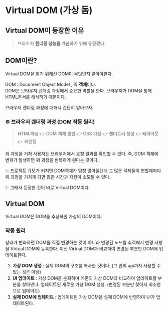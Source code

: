 # Virtual DOM (가상 돔)

## Virtual DOM이 등장한 이유
> 브라우저 **렌더링 성능을 개선**하기 위해 등장했다.

## DOM이란?
Virtual DOM을 알기 위해선 DOM이 무엇인지 알아야한다. <br />

DOM : Document Object Model , 즉 **객체**이다. <br />
DOM은 브라우저 렌더링 과정에서 중요한 역할을 한다. 브라우저가 DOM을 통해 HTML문서를 해석하기 때문이다. 

브라우저 렌더링 과정에 대해서 간단히 알아보자.<br />
### ⚙️ 브라우저 렌더링 과정 (DOM 작동 원리)

>HTML파싱 👉 DOM 객체 생성  👉 CSS 파싱 👉 렌더트리 생성 👉 레이아웃 👉 페인팅


위 과정을 거쳐 사용자는 브라우저에서 요청 결과를 확인할 수 있다. 즉, DOM 객체에 변화가 발생하면 위 과정을 반복하게 된다는 것이다.

💥 프로젝트 규모가 커지면 DOM객체가 엄청 많아질텐데 그 많은 객체들이 변할때마다 위 과정을 거치게 되면 많은 시간과 자원이 소모될 수 있다.<br />

✨ 그래서 등장한 것이 바로 Virtual DOM이다.


## Virtual DOM
Virtual DOM은 DOM을 추상화한 가상의 DOM이다. <br />

### 작동 원리

상태가 변화하면 DOM을 직접 변경하는 것이 아니라 변경된 노드를 추적해서 변경 사항을 Virtual DOM에 등록한다. 이전 Virtual DOM과 비교하여 변경된 부분만 DOM에 업데이트한다.

1. **가상 DOM 생성** : 실제 DOM의 구조를 복사한 것이다. (그 안의 api까지 사용할 수 있는 것은 아님)
2. **UI 업데이트** : 가상 DOM을 순회하며 기존의 가상 DOM과 비교하여 업데이트할 부분을 찾아낸다. 업데이트된 새로운 가상 DOM 생성.
(변경된 부분만 찾아서 최소한으로 업데이트)
3. **실제 DOM에 업데이트** : 업데이트된 가상 DOM을 실제 DOM에 반영하여 UI가 업데이트된다.
